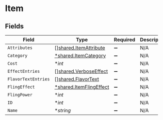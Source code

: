 # Item


## Fields

| Field                                                                    | Type                                                                     | Required                                                                 | Description                                                              |
| ------------------------------------------------------------------------ | ------------------------------------------------------------------------ | ------------------------------------------------------------------------ | ------------------------------------------------------------------------ |
| `Attributes`                                                             | [][shared.ItemAttribute](../../../pkg/models/shared/itemattribute.md)    | :heavy_minus_sign:                                                       | N/A                                                                      |
| `Category`                                                               | [*shared.ItemCategory](../../../pkg/models/shared/itemcategory.md)       | :heavy_minus_sign:                                                       | N/A                                                                      |
| `Cost`                                                                   | **int*                                                                   | :heavy_minus_sign:                                                       | N/A                                                                      |
| `EffectEntries`                                                          | [][shared.VerboseEffect](../../../pkg/models/shared/verboseeffect.md)    | :heavy_minus_sign:                                                       | N/A                                                                      |
| `FlavorTextEntries`                                                      | [][shared.FlavorText](../../../pkg/models/shared/flavortext.md)          | :heavy_minus_sign:                                                       | N/A                                                                      |
| `FlingEffect`                                                            | [*shared.ItemFlingEffect](../../../pkg/models/shared/itemflingeffect.md) | :heavy_minus_sign:                                                       | N/A                                                                      |
| `FlingPower`                                                             | **int*                                                                   | :heavy_minus_sign:                                                       | N/A                                                                      |
| `ID`                                                                     | **int*                                                                   | :heavy_minus_sign:                                                       | N/A                                                                      |
| `Name`                                                                   | **string*                                                                | :heavy_minus_sign:                                                       | N/A                                                                      |